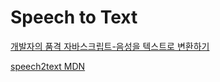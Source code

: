 # Speech to Text

[개발자의 품격 자바스크립트-음성을 텍스트로 변환하기](https://www.youtube.com/watch?v=-wL6hvnuTDc)

[speech2text MDN](https://developer.mozilla.org/en-US/docs/Web/API/Web_Speech_API/Using_the_Web_Speech_API)


